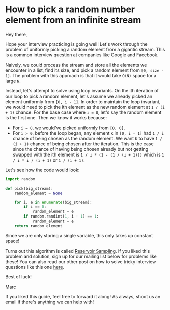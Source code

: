 # How to pick a random number element from an infinite stream  

Hey there,  

Hope your interview practicing is going well! Let's work through the problem of uniformly picking a random element from a gigantic stream. This is a common interview question at companies like Google and Facebook.  

Naively, we could process the stream and store all the elements we encounter in a list, find its size, and pick a random element from `[0, size - 1]`. The problem with this approach is that it would take `O(N)` space for a large `N`.  

Instead, let's attempt to solve using loop invariants. On the ith iteration of our loop to pick a random element, let's assume we already picked an element uniformly from `[0, i - 1]`. In order to maintain the loop invariant, we would need to pick the ith element as the new random element at `1 / (i + 1)` chance. For the base case where `i = 0`, let's say the random element is the first one. Then we know it works because:  

* For `i = 0`, we would've picked uniformly from `[0, 0]`.  
* For `i > 0`, before the loop began, any element `K` in `[0, i - 1]` had `1 / i` chance of being chosen as the random element. We want `K` to have `1 / (i + 1)` chance of being chosen after the iteration. This is the case since the chance of having being chosen already but not getting swapped with the ith element is `1 / i * (1 - (1 / (i + 1)))` which is `1 / i * i / (i + 1)` or `1 / (i + 1)`.  

Let's see how the code would look:  

```python
import random

def pick(big_stream):
    random_element = None

    for i, e in enumerate(big_stream):
        if i == 0:
            random_element = e
        if random.randint(1, i + 1) == 1:
            random_element = e
    return random_element
```

Since we are only storing a single variable, this only takes up constant space!  

Turns out this algorithm is called [Reservoir Sampling](https://en.wikipedia.org/wiki/Reservoir_sampling). If you liked this problem and solution, sign up for our mailing list below for problems like these! You can also read our other post on how to solve tricky interview questions like this one [here](https://www.dailycodingproblem.com/blog/how-to-solve-a-hard-programming-interview-question/).  

Best of luck!  

Marc  

If you liked this guide, feel free to forward it along! As always, shoot us an email if there's anything we can help with!  
